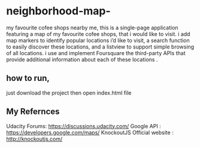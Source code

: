 # neighborhood-map-
my favourite cofee shops nearby me, 
this is a single-page application featuring a map of my favourite cofee shops, that i would like to visit. i add map markers to identify popular locations i’d like to visit, a search function to easily discover these locations, and a listview to support simple browsing of all locations. i use and implement Foursquare the third-party APIs that provide additional information about each of these locations .

## how to run,
just download the project then open index.html file 

## My Refernces
Udacity Forums: https://discussions.udacity.com/
Google API : https://developers.google.com/maps/
KnockoutJS Official website : http://knockoutjs.com/
